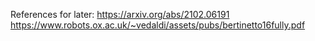 References for later:
https://arxiv.org/abs/2102.06191
https://www.robots.ox.ac.uk/~vedaldi/assets/pubs/bertinetto16fully.pdf
